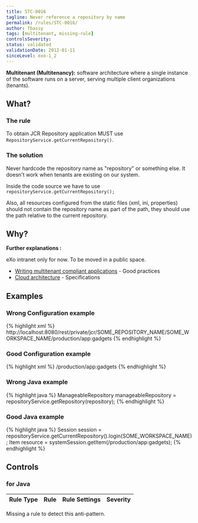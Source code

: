 ```yaml
---
title: STC-0016
tagline: Never reference a repository by name
permalink: /rules/STC-0016/
author: fbassy
tags: [multitenant, missing-rule]
controlsSeverity:
status: validated
validationDate: 2012-01-11
sinceLevel: exo-1_2
---
```


**Multitenant (Multitenancy):** software architecture where a single instance
of the software runs on a server, serving multiple client organizations
(tenants).

<a name="what"></a>
## What?

### <i class="fa fa-info-circle"></i> The rule

To obtain JCR Repository application MUST use `RepositoryService.getCurrentRepository()`.

### <i class="fa fa-lightbulb-o"></i> The solution

Never hardcode the repository name as "repository" or something else. It doesn't work when tenants are existing on our system.

Inside the code source we have to use `repositoryService.getCurrentRepository();`

Also, all resources configured from the static files (xml, ini, properties) should not contain the repository name as part of
the path, they should use the path relative to the current repository.

<a name="why"></a>
## Why?

**Further explanations :**

eXo intranet only for now. To be moved in a public space.

* [Writing multitenant compliant applications](http://int.exoplatform.org/portal/g/:spaces:engineering/engineering/wiki/Writing_multitenant_compliant_applications) - Good practices
* [Cloud architecture](http://int.exoplatform.org/portal/g/:spaces:engineering/engineering/wiki/Cloud_architecture) - Specifications

<a name="examples"></a>
## Examples

<div class="panel panel-danger">
  <div class="panel-heading">
    <h3 class="panel-title"><i class="fa fa-thumbs-down pull-right"></i> Wrong Configuration example</h3>
  </div>
  <div class="panel-body">

{% highlight xml %}
<someconfiguration>
  <resource>http://localhost:8080/rest/private/jcr/SOME_REPOSITORY_NAME/SOME_WORKSPACE_NAME/production/app:gadgets</resource>
</someconfiguration>
{% endhighlight %}

  </div>
</div>


<div class="panel panel-success">
  <div class="panel-heading">
    <h3 class="panel-title"><i class="fa fa-thumbs-up pull-right"></i> Good Configuration example</h3>
  </div>
  <div class="panel-body">

{% highlight xml %}
<someconfiguration>
  <resource>/production/app:gadgets</resource>
</someconfiguration>
{% endhighlight %}

  </div>
</div>

<div class="panel panel-danger">
  <div class="panel-heading">
    <h3 class="panel-title"><i class="fa fa-thumbs-down pull-right"></i> Wrong Java example</h3>
  </div>
  <div class="panel-body">

{% highlight java %}
ManageableRepository manageableRepository = repositoryService.getRepository(repository);
{% endhighlight %}

  </div>
</div>


<div class="panel panel-success">
  <div class="panel-heading">
    <h3 class="panel-title"><i class="fa fa-thumbs-up pull-right"></i> Good Java example</h3>
  </div>
  <div class="panel-body">

{% highlight java %}
Session session = repositoryService.getCurrentRepository().login(SOME_WORKSPACE_NAME);
Item resource =  systemSession.getItem(/production/app:gadgets);
{% endhighlight %}

  </div>
</div>

<a name="controls"></a>
## <i class="fa fa-shield"></i> Controls

### for Java

<div class="table-responsive">
  <table class="table">
    <thead>
      <tr>
        <th>Rule Type</th>
        <th>Rule</th>
        <th>Rule Settings</th>
        <th>Severity</th>
      </tr>
    </thead>
    <tbody>
   </tbody>
  </table>
</div>

<div class="alert alert-danger" role="alert"><i class="fa fa-minus-circle pull-right"></i>
Missing a rule to detect this anti-pattern.
</div>
